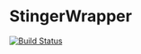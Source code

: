 # StingerWrapper

[![Build Status](https://travis-ci.org/rohitvarkey/StingerWrapper.jl.svg?branch=master)](https://travis-ci.org/rohitvarkey/StingerWrapper.jl)
